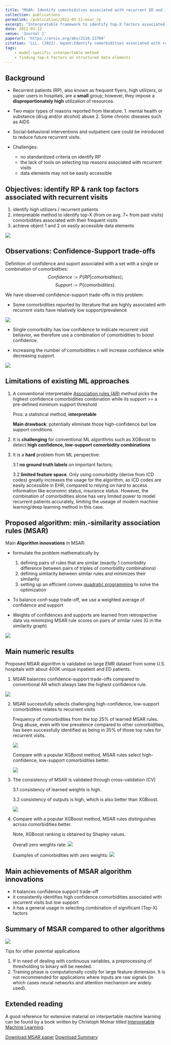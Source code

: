 ```yaml
---
title: "MSAR: Identify comorbidities associated with recurrent ED and in-patient visits"
collection: publications
permalink: /publication/2022-03-12-msar_rp
excerpt: "Interpretable framework to identify top-X factors associated with ED & in-patient recurrent visits. <br/><img src='/images/msar_rp/msar_summary.png' width='800'>"
date: 2022-03-12
venue: 'Journal 1'
paperurl: 'https://arxiv.org/abs/2110.13769'
citation: 'LLL. (2022). &quot;Identify comorbidities associated with recurrent ED and in-patient visits.&quot; <i>Journal 1</i>. 1(3).'
tags: 
    - model-specific interpertable method
    - finding top-X factors on structured data elements  
---
```


Background
-----

- Recurrent patients (RP), also known as frequent flyers, high utilizers, or super users in hospitals, are a **small** group; however, they impose a **disproportionately high** utilization of resources.

- Two major types of reasons reported from literature: 1. mental health or substance (drug and/or alcohol) abuse  2. Some chronic diseases such as AIDS

- Social-behavioral interventions and outpatient care could be introduced to reduce future recurrent visits.

- Challenges: 
    - no standardized criteria on identify RP
    - the lack of tools on selecting top reasons associated with recurrent visits
    - data elements may not be easily accessible

Objectives: identify RP & rank top factors associated with recurrent visits
-----

1. identify high utilizers / recurrent patients
2. interpretable method to identify top-X (from on avg. 7+ from past visits) comorbidities associated with their frequent visits
3. achieve object 1 and 2 on easily accessible data elements

<img src='/images/msar_rp/framework.png'>


Observations: Confidence-Support trade-offs
-----
Definition of confidence and suport associated with a set with a single or combination of comorbidities: 
$$Confidence:=P{\{RP|comorbidities\}};$$
$$ Support:= P{\{comorbidities\}}.$$


We have observed confidence-support trade-offs in this problem:
- Some comorbidities reported by literature that are highly associated with recurrent visits have relatively low support/prevalence

<img src='/images/msar_rp/conf_supp_trade_off_commor.png'>

- Single comorbidity has low confidence to indicate recurrent visit behavior, we therefore use a combination of comorbidities to boost confidence.

- Increasing the number of comorbidities n will increase confidence while decreasing support.

<img src='/images/msar_rp/conf_supp_trade_off_num_com.png'>



Limitations of existing ML approaches
----
1. A conventional interpretable [Association rules (AR)](https://en.wikipedia.org/wiki/Association_rule_learning) method
picks the highest confidence comorbidities combination 
 while its support >= a pre-defined minimum support threshold

    Pros: a statistical method, **interpretable** 

    **Main drawback**: potentially eliminate those high-confidence but low support conditions


2. It is **challenging** for conventional ML algorithms such as XGBoost to detect **high confidence, low-support comorbidity combinations** 

3. It is a **hard** problem from ML perspective: 
    
    3.1 **no ground truth labels** on important factors;
    
    3.2 **limited feature space**. Only using comorbidity (derive from ICD codes) greatly increases the usage for the algorithm, as ICD codes are easily accessible in EHR, compared to relying on hard to access information like economic status, insurance status. However, the combination of comorbidities alone has very limited power to model recurrent patients accurately, limiting the useage of modern machine learning/deep learning method in this case.
  

Proposed algorithm: min.-similarity association rules (MSAR)
----
Main **Algorithm innovations** in MSAR: 
- formulate the problem mathematically by  
  1. defining pairs of rules that are similar (exactly 1 comorbidity difference between pairs of triples of comorbidity combinations)
  2. defining similarity between similar rules and minimizes their similarity
  3. setting up an efficient convex [quadratic programming](https://en.wikipedia.org/wiki/Quadratic_programming) to solve the optimization 

- To balance conf-supp trade-off, we use a weighted average of confidence and support

- Weights of confidences and supports are learned from retrospective data via minimizing MSAR rule scores on pairs of similar rules 
  (G in the similarity graph) 

<img src='/images/msar_rp/msar_proposal.png'>


Main numeric results
----
Proposed MSAR algorithm is validated on large EMR dataset from some U.S. hospitals with about 400K unique inpatient and ED patients.

1. MSAR balances confidence-support trade-offs compared to conventional AR which always take the highest confidence rule.
<img src='/images/msar_rp/balance_cs_tradeoff.png'>

2. MSAR successfully selects challenging high-confidence, low-support comorbidities relates to recurrent visits


    Frequency of comorbidities from the top $25\%$ of learned MSAR rules. Drug abuse, even with low prevalence compared to other comorbidities, has been successfully identified as being in $35\%$ of those top rules for recurrent visits.

    <img src='/images/msar_rp/combine_msar.png'>


    Compare with a popular XGBoost method, MSAR rules select high-confidence, low-support comorbidities better.

    <img src='/images/msar_rp/compare_xgboost.png'>

3. The consistency of MSAR is validated through cross-validation (CV)

    3.1 consistency of learned weights is high.
 
    3.2 consistency of outputs is high, which is also better than XGBoost.

    <img src='/images/msar_rp/consistency.png'>

4. Compare with a popular XGBoost method, MSAR rules distinguishes across comorbidities better.

    Note, XGBoost ranking is obtained by Shapley values. 

    Overall zero weights rate:
    <img src='/images/msar_rp/comp_xgboost_zero.png'>

    Examples of comorbidities with zero weights:
    <img src='/images/msar_rp/comp_xgboost_zero_examples.png'>


Main achievements of MSAR algorithm innovations
----
- It balances confidence support trade-off 
- it consistently identifies high confidence comorbidities associated with recurrent visits but low support
- it has a general usage in selecting combination of significant (Top-X) factors


Summary of MSAR compared to other algorithms
----
<img src='/images/msar_rp/msar_summary.png'>

Tips for other potential applications 
1. If in need of dealing with continuous variables, a preprocessing of thresholding to binary will be needed.
2. Training phase is computationally costly for large feature dimension. It is not recommended for applications where inputs are raw signals (in which cases neural networks and attention mechanism are widely used).  

Extended reading
---
A good reference for extensive material on interpertable machine learning can be found by a book written by Christoph Molnar titled [Interpretable Machine Learning](https://christophm.github.io/interpretable-ml-book/).

[Download MSAR paper](https://arxiv.org/abs/2110.13769)
[Download Summary](http://luoluo-l.github.io/files/EMBC2022_eposter_03.pdf)

<!-- Recommended citation: Your Name, You. (2015). "Paper Title Number 3." <i>Journal 1</i>. 1(3). 
-->